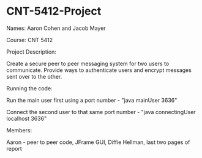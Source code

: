 # CNT-5412-Project

Names: Aaron Cohen and Jacob Mayer

Course: CNT 5412

Project Description:

Create a secure peer to peer messaging system for two users to communicate. Provide ways to authenticate users and encrypt messages sent over to the other. 

Running the code:

Run the main user first using a port number - "java mainUser 3636"

Connect the second user to that same port number - "java connectingUser localhost 3636"

Members:

Aaron - peer to peer code, JFrame GUI, Diffie Hellman, last two pages of report

